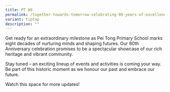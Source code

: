 ```yaml
---
title: PT 80
permalink: /together-towards-tomorrow-celebrating-80-years-of-excellence/
variant: tiptap
description: ""
---
```

<p>Get ready for an extraordinary milestone as Pei Tong Primary School marks
eight decades of nurturing minds and shaping futures. Our 80th Anniversary
celebration promises to be a spectacular showcase of our rich heritage
and vibrant community.</p>
<p>Stay tuned – an exciting lineup of events and activities is coming your
way. Be part of this historic moment as we honour our past and embrace
our future.</p>
<p>Watch this space for more updates!</p>